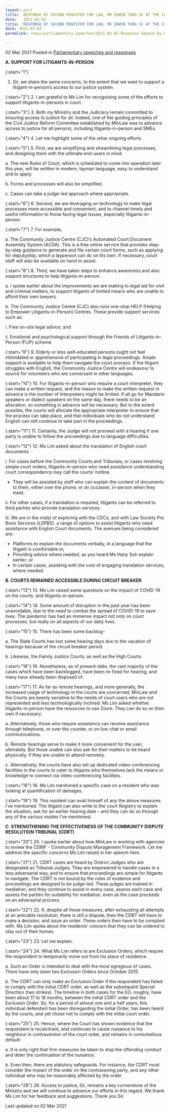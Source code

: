 ```yaml
---
layout: post
title:  RESPONSE BY SECOND MINISTER FOR LAW, MR EDWIN TONG SC AT THE COMMITTEE OF SUPPLY DEBATE 2021 (JUDICATURE)
date:   2021-03-02
title: 'RESPONSE BY SECOND MINISTER FOR LAW, MR EDWIN TONG SC AT THE COMMITTEE OF SUPPLY DEBATE 2021 (JUDICATURE)'
date: 2021-03-02
permalink: /news/parliamentary-speeches/2021-03-02-Response-Speech-by-Mr-Edwin-Tong-at-the-Committee-of-Supply-2021-Judicature

---
```


02 Mar 2021 Posted in [Parliamentary speeches and responses](/news/parliamentary-speeches) 

**A. SUPPORT FOR LITIGANTS-IN-PERSON** 

{:start="1"}
1.	Sir, we share the same concerns, to the extent that we want to support a litigant-in-person’s access to our justice system. 

{:start="2"}
2.	I am grateful to Ms Lim for recognising some of the efforts to support litigants-in-persons in court. 

{:start="3"}
3.	Both my Ministry and the Judiciary remain committed to ensuring access to justice for all. Indeed, one of the guiding principles of the Civil Justice Reform Committee established by MinLaw was to advance access to justice for all persons, including litigants-in-person and SMEs.

{:start="4"}
4.	Let me highlight some of the other ongoing efforts.

{:start="5"}
5.	First, we are simplifying and streamlining legal processes, and designing them with the ultimate end-users in mind.

a.	The new Rules of Court, which is scheduled to come into operation later this year, will be written in modern, layman language, easy to understand and to apply. 

b.	Forms and processes will also be simplified.

c.	Cases can take a judge-led approach where appropriate. 

{:start="6"}
6.	Second, we are leveraging on technology to make legal processes more accessible and convenient, and to channel timely and useful information to those facing legal issues, especially litigants-in-person.    

{:start="7"}
7.	For example, 

a.	The Community Justice Centre (CJC)’s Automated Court Document Assembly System (ACDA). This is a free online service that provides step-by-step guidance to generate and file certain court forms, such as applying for deputyship, which a layperson can do on his own. If necessary, court staff will also be available on hand to assist. 

{:start="8"}
8.	Third, we have taken steps to enhance awareness and also support structures to help litigants-in-person. 

a.	I spoke earlier about the improvements we are making to legal aid for civil and criminal matters, to support litigants of limited means who are unable to afford their own lawyers. 

b.	The Community Justice Centre (CJC) also runs one-stop HELP (Helping to Empower Litigants-in-Person) Centres. These provide support services such as:

  i.	Free on-site legal advice; and

  ii.	Emotional and psychological support through the Friends of Litigants-in-Person (FLIP) scheme

{:start="9"}
9.	Elderly or less well-educated persons ought not feel intimidated or apprehensive of participating in legal proceedings.  Ample support is available to help them navigate the court process.  If the litigant struggles with English, the Community Justice Centre will endeavour to source for volunteers who are conversant in other languages.

{:start="10"}
10.	For litigants-in-person who require a court interpreter, they can make a written request, and the reason to make the written request in advance is the number of interpreters might be limited. If all go for Mandarin speakers or dialect speakers on the same day, there needs to be an allocation, so something in advance will be necessary. But to the extent possible, the courts will allocate the appropriate interpreter to ensure that the process can take place, and that individuals who do not understand English can still continue to take part in the proceedings.

{:start="11"}
11.	Certainly, the Judge will not proceed with a hearing if one party is unable to follow the proceedings due to language difficulties. 

{:start="12"}
12.	Ms Lim asked about the translation of English court documents.

  i. For cases before the Community Courts and Tribunals, or cases involving simple court orders, litigants-in-person who need assistance understanding court correspondence may call the courts’ hotline.
  
  * They will be assisted by staff who can explain the content of documents to them, either over the phone, or on occasion, in-person when they meet. 

  ii. For other cases, if a translation is required, litigants can be referred to third parties who provide translation services.  

  iii. We are in the midst of exploring with the CDCs, and with Law Society Pro Bono Services (LSPBS), a range of options to assist litigants who need assistance with English Court documents. The avenues being considered are:  

  * Platforms to explain the documents verbally, in a language that the litigant is comfortable in; 
  * Providing advice where needed, as you heard Ms Hany Soh explain earlier; or 
  * In certain cases, assisting with the cost of engaging translation services, where needed.

**B. COURTS REMAINED ACCESSIBLE DURING CIRCUIT BREAKER**

{:start="13"}
13.	Ms Lim raised some questions on the impact of COVID-19 on the courts, and litigants-in-person. 

{:start="14"}
14.	Some amount of disruption in the past year has been unavoidable, due to the need to combat the spread of COVID-19 to save lives. The pandemic has had an immense impact not only on court processes, but really on all aspects of our daily lives.  

{:start="15"}
15.	There has been some backlog– 

a.	The State Courts has lost some hearing days due to the vacation of hearings because of the circuit breaker period. 

b.	Likewise, the  Family Justice Courts, as well as the High Courts.
 
{:start="16"}
16.	Nonetheless, as of present-date, the vast majority of the cases which have been backlogged, have been re-fixed for hearing, and many have already been disposed of. 

{:start="17"}
17.	As far as remote hearings, and more generally, the increased usage of technology in the courts are concerned, MinLaw and the Courts are keenly sensitive to the needs of court users who are not represented and less technologically inclined.  Ms Lim asked whether litigants-in-person have the resources to use Zoom. They can do so on their own if necessary. 

a.	Alternatively, those who require assistance can receive assistance through telephone, or over the counter, or on live-chat or email communications. 

b.	Remote hearings serve to make it more convenient for the user, ultimately. But those unable can also ask for their matters to be heard physically, if they are unable to attend remotely. 

c.	Alternatively, the courts have also set up dedicated video-conferencing facilities in the courts to cater to litigants who themselves lack the means or knowledge to connect via video-conferencing facilities.

{:start="18"}
18.	Ms Lim mentioned a specific case on a resident who was looking at quantification of damages. 

{:start="19"}
19.	This resident can avail himself of any the above measures I’ve mentioned. The litigant can also write to the court Registry to explain the situation, ask for an earlier hearing date – and they can do so through any of the various modes I’ve mentioned. 

**C. STRENGTHENING THE EFFECTIVENESS OF THE COMMUNITY DISPUTE RESOLUTION TRIBUNAL (CDRT)** 

{:start="20"}
20.	I spoke earlier about how MinLaw is working with agencies to review the CDMF - Community Dispute Management Framework. Let me address the specific concerns Ms Lim raised in her speech here. 

{:start="21"}
21.	CDRT cases are heard by District Judges who are designated as Tribunal Judges. They are empowered to handle cases in a less adversarial way, and to ensure that proceedings are simple for litigants to navigate. The CDRT is not bound by the rules of evidence and proceedings are designed to be judge-led. These judges are trained in mediation, and they continue to assist in every case, assess each case and assess the parties for suitability for mediation, even as the case proceeds on an adversarial process. 

{:start="22"}
22.	If, despite all these measures, after exhausting all attempts at an amicable resolution, there is still a dispute, then the CDRT will have to make a decision, and issue an order. These orders then have to be complied with. Ms Lim spoke about the residents’ concern that they can be ordered to stay out of their homes.  

{:start="23"}
23.	Let me explain.
 
{:start="24"}
24.	What Ms Lim refers to are Exclusion Orders, which require the respondent to temporarily move out from his place of residence.

a.	Such an Order is intended to deal with the most egregious of cases. There have only been two Exclusion Orders since October 2015.

b.	The CDRT can only make an Exclusion Order if the respondent has failed to comply with the initial CDRT order, as well as the subsequent Special Direction (two strikes). The timeline in both cases for the EO, roughly, have been about 17 to 18 months, between the initial CDRT order and the Exclusion Order. So, for a period of almost one and a half years, this individual defendant has been disregarding the initial Order, has been heard by the courts, and yet chose not to comply with the initial court order. 

{:start="25"}
25.	Hence, where the Court has shown evidence that the respondent is recalcitrant, and continues to cause nuisance to his neighbour in contravention of the court order, and remains in contumelious default:

a.	It is only right that firm measures be taken to stop the offending conduct and deter the continuation of the nuisance.

b.	Even then, there are statutory safeguards. For instance, the CDRT must consider the impact of the order on the contravening party, and any other individual who may be reasonably affected by the order. 

{:start="26"}
26. 		Access to justice, Sir, remains a key cornerstone of the Ministry and we will continue to advance our efforts in this regard. We thank Ms Lim for her feedback and suggestions. Thank you Sir.

<p class="right-side-updated">Last updated on 02 Mar 2021</p> 
